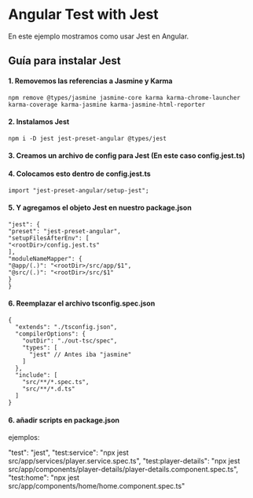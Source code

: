 # Angular Test with Jest

En este ejemplo mostramos como usar Jest en Angular.

## Guía para instalar Jest

#### 1. Removemos las referencias a Jasmine y Karma

```code
npm remove @types/jasmine jasmine-core karma karma-chrome-launcher karma-coverage karma-jasmine karma-jasmine-html-reporter
```

#### 2. Instalamos Jest

```code
npm i -D jest jest-preset-angular @types/jest
```

#### 3. Creamos un archivo de config para Jest (En este caso config.jest.ts)

#### 4. Colocamos esto dentro de config.jest.ts

```code
import "jest-preset-angular/setup-jest";
```

#### 5. Y agregamos el objeto Jest en nuestro package.json

```code
"jest": {
"preset": "jest-preset-angular",
"setupFilesAfterEnv": [
"<rootDir>/config.jest.ts"
],
"moduleNameMapper": {
"@app/(.)": "<rootDir>/src/app/$1",
"@src/(.)": "<rootDir>/src/$1"
}
}
```

#### 6. Reemplazar el archivo tsconfig.spec.json

```
{
  "extends": "./tsconfig.json",
  "compilerOptions": {
    "outDir": "./out-tsc/spec",
    "types": [
      "jest" // Antes iba "jasmine"
    ]
  },
  "include": [
    "src/**/*.spec.ts",
    "src/**/*.d.ts"
  ]
}

```

#### 6. añadir scripts en package.json
ejemplos:

"test": "jest",
    "test:service": "npx jest src/app/services/player.service.spec.ts",
    "test:player-details": "npx jest src/app/components/player-details/player-details.component.spec.ts",
    "test:home": "npx jest src/app/components/home/home.component.spec.ts"

